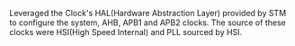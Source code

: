 Leveraged the Clock's HAL(Hardware Abstraction Layer) provided by STM to configure the system, AHB, APB1 and APB2 clocks. The source of these clocks were HSI(High Speed Internal) and PLL sourced by HSI.
